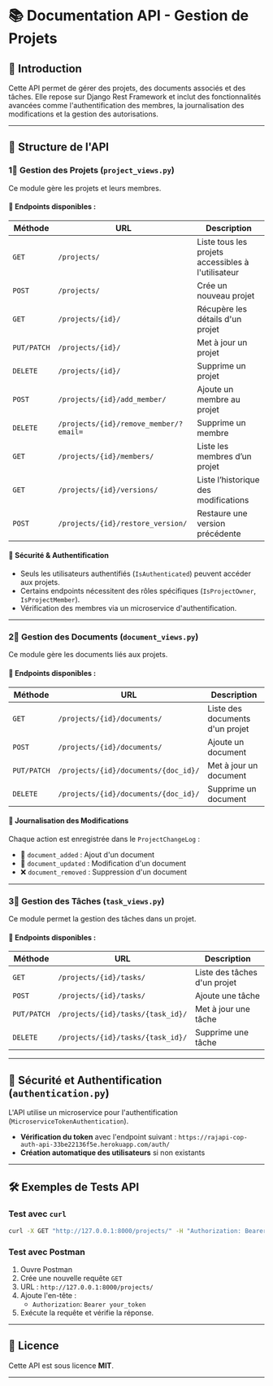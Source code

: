 # 📚 Documentation API - Gestion de Projets

## 📝 Introduction
Cette API permet de gérer des projets, des documents associés et des tâches. Elle repose sur Django Rest Framework et inclut des fonctionnalités avancées comme l'authentification des membres, la journalisation des modifications et la gestion des autorisations.

---

## 📂 Structure de l'API

### 1⃣ **Gestion des Projets (`project_views.py`)**
Ce module gère les projets et leurs membres.

#### 🔹 **Endpoints disponibles :**
| Méthode | URL | Description |
|---------|-----|-------------|
| `GET` | `/projects/` | Liste tous les projets accessibles à l'utilisateur |
| `POST` | `/projects/` | Crée un nouveau projet |
| `GET` | `/projects/{id}/` | Récupère les détails d'un projet |
| `PUT/PATCH` | `/projects/{id}/` | Met à jour un projet |
| `DELETE` | `/projects/{id}/` | Supprime un projet |
| `POST` | `/projects/{id}/add_member/` | Ajoute un membre au projet |
| `DELETE` | `/projects/{id}/remove_member/?email=` | Supprime un membre |
| `GET` | `/projects/{id}/members/` | Liste les membres d’un projet |
| `GET` | `/projects/{id}/versions/` | Liste l’historique des modifications |
| `POST` | `/projects/{id}/restore_version/` | Restaure une version précédente |

#### 🔹 **Sécurité & Authentification**
- Seuls les utilisateurs authentifiés (`IsAuthenticated`) peuvent accéder aux projets.
- Certains endpoints nécessitent des rôles spécifiques (`IsProjectOwner`, `IsProjectMember`).
- Vérification des membres via un microservice d'authentification.

---

### 2⃣ **Gestion des Documents (`document_views.py`)**
Ce module gère les documents liés aux projets.

#### 🔹 **Endpoints disponibles :**
| Méthode | URL | Description |
|---------|-----|-------------|
| `GET` | `/projects/{id}/documents/` | Liste des documents d'un projet |
| `POST` | `/projects/{id}/documents/` | Ajoute un document |
| `PUT/PATCH` | `/projects/{id}/documents/{doc_id}/` | Met à jour un document |
| `DELETE` | `/projects/{id}/documents/{doc_id}/` | Supprime un document |

#### 🔹 **Journalisation des Modifications**
Chaque action est enregistrée dans le `ProjectChangeLog` :
- 📌 `document_added` : Ajout d'un document
- 📝 `document_updated` : Modification d'un document
- ❌ `document_removed` : Suppression d'un document

---

### 3⃣ **Gestion des Tâches (`task_views.py`)**
Ce module permet la gestion des tâches dans un projet.

#### 🔹 **Endpoints disponibles :**
| Méthode | URL | Description |
|---------|-----|-------------|
| `GET` | `/projects/{id}/tasks/` | Liste des tâches d'un projet |
| `POST` | `/projects/{id}/tasks/` | Ajoute une tâche |
| `PUT/PATCH` | `/projects/{id}/tasks/{task_id}/` | Met à jour une tâche |
| `DELETE` | `/projects/{id}/tasks/{task_id}/` | Supprime une tâche |

---

## 🔐 Sécurité et Authentification (`authentication.py`)
L'API utilise un microservice pour l'authentification (`MicroserviceTokenAuthentication`).
- **Vérification du token** avec l'endpoint suivant :
  `https://rajapi-cop-auth-api-33be22136f5e.herokuapp.com/auth/`
- **Création automatique des utilisateurs** si non existants

---

## 🛠 Exemples de Tests API
### Test avec `curl`
```bash
curl -X GET "http://127.0.0.1:8000/projects/" -H "Authorization: Bearer your_token"
```

### Test avec Postman
1. Ouvre Postman
2. Crée une nouvelle requête `GET`
3. URL : `http://127.0.0.1:8000/projects/`
4. Ajoute l'en-tête :
   - `Authorization`: `Bearer your_token`
5. Exécute la requête et vérifie la réponse.

---

## 💚 Licence
Cette API est sous licence **MIT**.

---

